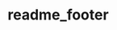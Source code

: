 # readme_footer

[wiki]: https://github.com/budlabs/i3ass/wiki
[i3flip]: https://github.com/budRich/i3ass/tree/dev/ass/i3flip
[i3fyra]: https://github.com/budRich/i3ass/tree/dev/ass/i3fyra
[i3gw]: https://github.com/budRich/i3ass/tree/dev/ass/i3gw
[i3Kornhe]: https://github.com/budRich/i3ass/tree/dev/ass/i3Kornhe
[i3list]: https://github.com/budRich/i3ass/tree/dev/ass/i3list
[i3get]: https://github.com/budRich/i3ass/tree/dev/ass/i3get
[i3run]: https://github.com/budRich/i3ass/tree/dev/ass/i3run
[i3var]: https://github.com/budRich/i3ass/tree/dev/ass/i3var
[i3viswiz]: https://github.com/budRich/i3ass/tree/dev/ass/i3viswiz
[Makefile]: https://github.com/budRich/i3ass/blob/master/Makefile
[install.sh]: https://github.com/budRich/i3ass/blob/master/install.sh
[i3add]: https://github.com/budRich/scripts/i3add/
[AUR]: https://aur.archlinux.org/packages/i3ass/
[i3]: https://i3wm.org/
[i3wm]: https://i3wm.org/

